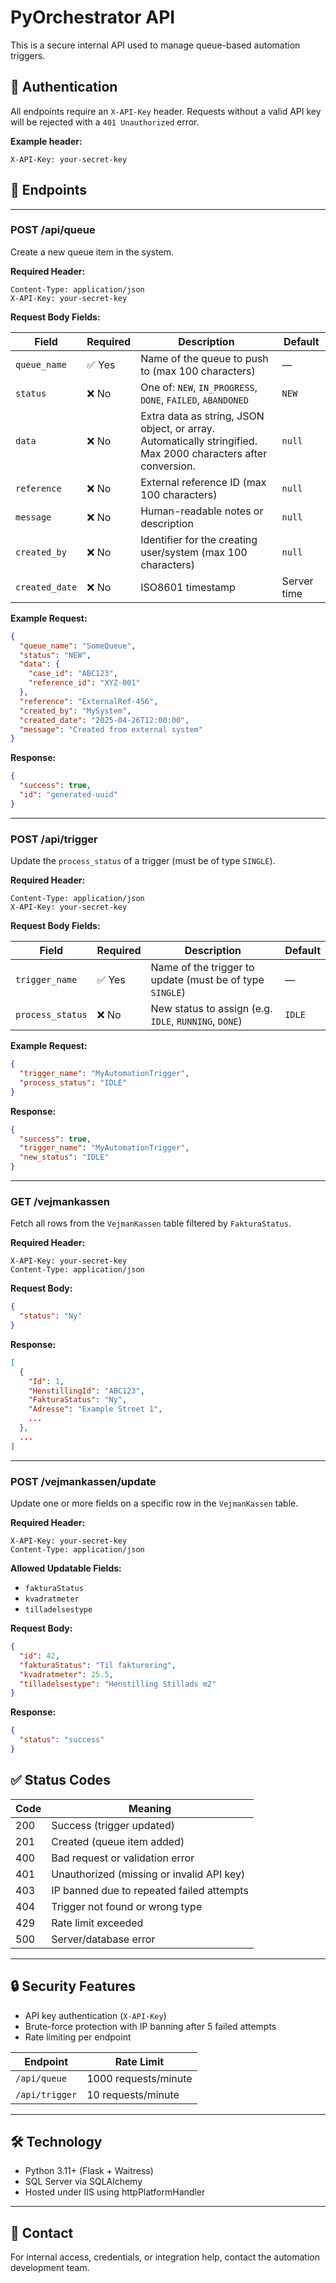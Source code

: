 # PyOrchestrator API

This is a secure internal API used to manage queue-based automation triggers.

## 🔐 Authentication

All endpoints require an `X-API-Key` header.
Requests without a valid API key will be rejected with a `401 Unauthorized` error.

**Example header:**

```
X-API-Key: your-secret-key
```

## 🚀 Endpoints

---

### POST /api/queue

Create a new queue item in the system.

**Required Header:**

```
Content-Type: application/json
X-API-Key: your-secret-key
```

**Request Body Fields:**

| Field          | Required | Description                                                                                                   | Default     |
| -------------- | -------- | ------------------------------------------------------------------------------------------------------------- | ----------- |
| `queue_name`   | ✅ Yes    | Name of the queue to push to (max 100 characters)                                                             | —           |
| `status`       | ❌ No     | One of: `NEW`, `IN_PROGRESS`, `DONE`, `FAILED`, `ABANDONED`                                                   | `NEW`       |
| `data`         | ❌ No     | Extra data as string, JSON object, or array. Automatically stringified. Max 2000 characters after conversion. | `null`      |
| `reference`    | ❌ No     | External reference ID (max 100 characters)                                                                    | `null`      |
| `message`      | ❌ No     | Human-readable notes or description                                                                           | `null`      |
| `created_by`   | ❌ No     | Identifier for the creating user/system (max 100 characters)                                                  | `null`      |
| `created_date` | ❌ No     | ISO8601 timestamp                                                                                             | Server time |

**Example Request:**

```json
{
  "queue_name": "SomeQueue",
  "status": "NEW",
  "data": {
    "case_id": "ABC123",
    "reference_id": "XYZ-001"
  },
  "reference": "ExternalRef-456",
  "created_by": "MySystem",
  "created_date": "2025-04-26T12:00:00",
  "message": "Created from external system"
}
```

**Response:**

```json
{
  "success": true,
  "id": "generated-uuid"
}
```

---

### POST /api/trigger

Update the `process_status` of a trigger (must be of type `SINGLE`).

**Required Header:**

```
Content-Type: application/json
X-API-Key: your-secret-key
```

**Request Body Fields:**

| Field            | Required | Description                                              | Default |
| ---------------- | -------- | -------------------------------------------------------- | ------- |
| `trigger_name`   | ✅ Yes    | Name of the trigger to update (must be of type `SINGLE`) | —       |
| `process_status` | ❌ No     | New status to assign (e.g. `IDLE`, `RUNNING`, `DONE`)    | `IDLE`  |

**Example Request:**

```json
{
  "trigger_name": "MyAutomationTrigger",
  "process_status": "IDLE"
}
```

**Response:**

```json
{
  "success": true,
  "trigger_name": "MyAutomationTrigger",
  "new_status": "IDLE"
}
```

---
### GET /vejmankassen

Fetch all rows from the `VejmanKassen` table filtered by `FakturaStatus`.

**Required Header:**

```
X-API-Key: your-secret-key
Content-Type: application/json
```

**Request Body:**

```json
{
  "status": "Ny"
}
```

**Response:**

```json
[
  {
    "Id": 1,
    "HenstillingId": "ABC123",
    "FakturaStatus": "Ny",
    "Adresse": "Example Street 1",
    ...
  },
  ...
]
```

---

### POST /vejmankassen/update

Update one or more fields on a specific row in the `VejmanKassen` table.

**Required Header:**

```
X-API-Key: your-secret-key
Content-Type: application/json
```

**Allowed Updatable Fields:**  
- `fakturaStatus`
- `kvadratmeter`
- `tilladelsestype`

**Request Body:**

```json
{
  "id": 42,
  "fakturaStatus": "Til fakturering",
  "kvadratmeter": 25.5,
  "tilladelsestype": "Henstilling Stillads m2"
}
```

**Response:**

```json
{
  "status": "success"
}
```

## ✅ Status Codes

| Code | Meaning                                   |
| ---- | ----------------------------------------- |
| 200  | Success (trigger updated)                 |
| 201  | Created (queue item added)                |
| 400  | Bad request or validation error           |
| 401  | Unauthorized (missing or invalid API key) |
| 403  | IP banned due to repeated failed attempts |
| 404  | Trigger not found or wrong type           |
| 429  | Rate limit exceeded                       |
| 500  | Server/database error                     |

---

## 🔒 Security Features

* API key authentication (`X-API-Key`)
* Brute-force protection with IP banning after 5 failed attempts
* Rate limiting per endpoint

| Endpoint       | Rate Limit           |
| -------------- | -------------------- |
| `/api/queue`   | 1000 requests/minute |
| `/api/trigger` | 10 requests/minute   |

---

## 🛠 Technology

* Python 3.11+ (Flask + Waitress)
* SQL Server via SQLAlchemy
* Hosted under IIS using httpPlatformHandler

---

## 📩 Contact

For internal access, credentials, or integration help, contact the automation development team.
